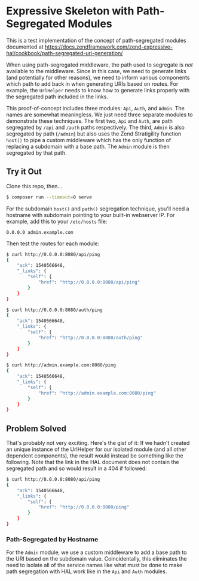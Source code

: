 # Expressive Skeleton with Path-Segregated Modules

This is a test implementation of the concept of path-segregated modules documented at https://docs.zendframework.com/zend-expressive-hal/cookbook/path-segregated-uri-generation/

When using path-segregated middleware, the path used to segregate is _not_ available to the middleware. Since in this case, we need to generate links (and potentially for other reasons), we need to inform various components which path to add back in when generating URIs based on routes. For example, the `UrlHelper` needs to know how to generate links properly with the segregated path included in the links.

This proof-of-concept includes three modules: `Api`, `Auth`, and `Admin`. The names are somewhat meaningless. We just need three separate modules to demonstrate these techniques. The first two, `Api` and `Auth`, are path segregated by `/api` and `/auth` paths respectively. The third, `Admin` is also segregated by path (`/admin`) but also uses the Zend Stratigility function `host()` to pipe a custom middleware which has the only function of replacing a subdomain with a base path. The `Admin` module is then segregated by that path.

## Try it Out

Clone this repo, then...

```sh
$ composer run --timeout=0 serve
```

For the subdomain `host()` and `path()` segregation technique, you'll need a hostname with subdomain pointing to your built-in webserver IP. For example, add this to your `/etc/hosts` file:

```
0.0.0.0 admin.example.com
```

Then test the routes for each module:

```sh
$ curl http://0.0.0.0:8080/api/ping
{
    "ack": 1540566648,
    "_links": {
        "self": {
            "href": "http://0.0.0.0:8080/api/ping"
        }
    }
}
```

```sh
$ curl http://0.0.0.0:8080/auth/ping
{
    "ack": 1540566648,
    "_links": {
        "self": {
            "href": "http://0.0.0.0:8080/auth/ping"
        }
    }
}
```

```sh
$ curl http://admin.example.com:8080/ping
{
    "ack": 1540566648,
    "_links": {
        "self": {
            "href": "http://admin.example.com:8080/ping"
        }
    }
}
```

## Problem Solved

That's probably not very exciting. Here's the gist of it: If we hadn't created an unique instance of the UrlHelper for our isolated module (and all other dependent components), the result would instead be something like the following. Note that the link in the HAL document does not contain the segregated path and so would result in a 404 if followed:

```sh
$ curl http://0.0.0.0:8080/api/ping
{
    "ack": 1540566648,
    "_links": {
        "self": {
            "href": "http://0.0.0.0:8080/ping"
        }
    }
}
```

### Path-Segregated by Hostname

For the `Admin` module, we use a custom middleware to add a base path to the URI based on the subdomain value. Coincidentally, this eliminates the need to isolate all of the service names like what must be done to make path segregation with HAL work like in the `Api` and `Auth` modules.
